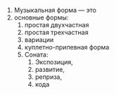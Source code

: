 1.  Музыкальная форма — это
2.  основные формы:
    1.  простая двухчастная
    2.  простая трехчастная
    3.  вариации
    4.  куплетно-припевная форма
    5.  Соната:
        1.  Экспозиция,
        2.  развитие,
        3.  реприза,
        4.  кода
